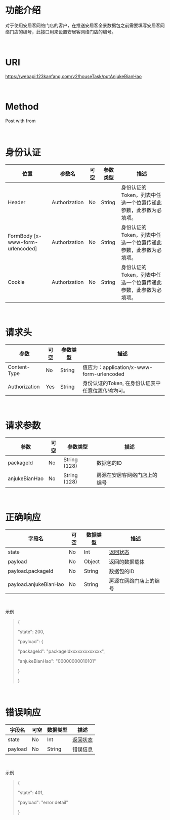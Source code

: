 ﻿功能介绍
========

对于使用安居客网络门店的客户，在推送安居客全景数据包之前需要填写安居客网络门店的编号，此接口用来设置安居客网络门店的编号。

 

URI
===

<https://webapi.123kanfang.com/v2/houseTask/putAnjukeBianHao>

 

Method
======

Post with from

 

身份认证
========

| 位置                           | 参数名    | 可空 | 参数类型 | 描述                                                        |
|------------------------------------|---------------|----------|--------------|-----------------------------------------------------------------|
| Header                             | Authorization | No       | String       | 身份认证的Token，列表中任选一个位置传递此参数，此参数为必填项。 |
| FormBody \[x-www-form-urlencoded\] | Authorization | No       | String       | 身份认证的Token，列表中任选一个位置传递此参数，此参数为必填项。 |
| Cookie                             | Authorization | No       | String       | 身份认证的Token，列表中任选一个位置传递此参数，此参数为必填项。 |

 

请求头
======

| 参数          | 可空 | 参数类型 | 描述                                              |
|---------------|------|----------|---------------------------------------------------|
| Content-Type  | No   | String   | 值应为：application/x-www-form-urlencoded         |
| Authorization | Yes  | String   | 身份认证的Token, 在身份认证表中任意位置传输均可。 |

 

请求参数
========

| 参数          | 可空 | 参数类型     | 描述                         |
|---------------|------|--------------|------------------------------|
| packageId     | No   | String (128) | 数据包的ID                   |
| anjukeBianHao | No   | String (128) | 房源在安居客网络门店上的编号 |

 

正确响应
========

| 字段名            | 可空 | 数据类型 | 描述                                                                                                                                                                                                                           |
|-----------------------|----------|--------------|------------------------------------------------------------------------------------------------------------------------------------------------------------------------------------------------------------------------------------|
| state                 | No       | Int          | [返回状态](../Agreement/APIResponseState.md) |
| payload               | No       | Object       | 返回的数据载体                                                                                                                                                                                                                     |
| payload.packageId     | No       | String       | 数据包的ID                                                                                                                                                                                                                         |
| payload.anjukeBianHao | No       | String       | 房源在网络门店上的编号                                                                                                                                                                                                             |

 

示例

> {
>
> \"state\": 200,
>
> \"payload\": {
>
> \"packageId\": \"packageIdxxxxxxxxxxxxx\",
>
> \"anjukeBianHao\": \"00000000010101\"
>
> }
>
> }

 

错误响应
========

| 字段名 | 可空 | 数据类型 | 描述                                                                                                                                                                                                                           |
|------------|----------|--------------|------------------------------------------------------------------------------------------------------------------------------------------------------------------------------------------------------------------------------------|
| state      | No       | Int          | [返回状态](../Agreement/APIResponseState.md) |
| payload    | No       | String       | 错误信息                                                                                                                                                                                                                           |

 

示例

> {
>
> \"state\": 401,
>
> \"payload\": \"error detail\"
>
> }

